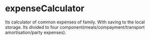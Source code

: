 # expenseCalculator

Its calculator of  common expenses of family. With saving to the local storage. 
Its divided to four component(meals/compayment/transport amortisation/party expenses).
